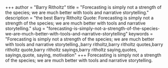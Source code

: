 +++
author = "Barry Ritholtz"
title = "Forecasting is simply not a strength of the species; we are much better with tools and narrative storytelling."
description = "the best Barry Ritholtz Quote: Forecasting is simply not a strength of the species; we are much better with tools and narrative storytelling."
slug = "forecasting-is-simply-not-a-strength-of-the-species-we-are-much-better-with-tools-and-narrative-storytelling"
keywords = "Forecasting is simply not a strength of the species; we are much better with tools and narrative storytelling.,barry ritholtz,barry ritholtz quotes,barry ritholtz quote,barry ritholtz sayings,barry ritholtz saying,quotes, sayings,quote, saying, motivation"
+++
Forecasting is simply not a strength of the species; we are much better with tools and narrative storytelling.
